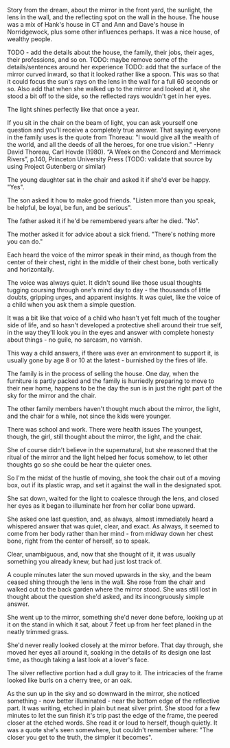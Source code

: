 Story from the dream, about the mirror in the front yard, the sunlight, the lens in the wall, and the reflecting spot on the wall in the house.
The house was a mix of Hank's house in CT and Ann and Dave's house in Norridgewock, plus some other influences perhaps.
It was a nice house, of wealthy people.

TODO - add the details about the house, the family, their jobs, their ages, their professions, and so on.
TODO: maybe remove some of the details/sentences around her experience
TODO: add that the surface of the mirror curved inward, so that it looked rather like a spoon.
This was so that it could focus the sun's rays on the lens in the wall for a full 60 seconds or so.
Also add that when she walked up to the mirror and looked at it, she stood a bit off to the side, so the reflected rays wouldn't get in her eyes.

The light shines perfectly like that once a year.

If you sit in the chair on the beam of light, you can ask yourself one question and you'll receive a completely true answer.
That saying everyone in the family uses is the quote from Thoreau: "I would give all the wealth of the world, and all the deeds of all the heroes, for one true vision." -Henry David Thoreau, Carl Hovde (1980). “A Week on the Concord and Merrimack Rivers”, p.140, Princeton University Press (TODO: validate that source by using Project Gutenberg or similar)

The young daughter sat in the chair and asked it if she'd ever be happy. "Yes".

The son asked it how to make good friends. "Listen more than you speak, be helpful, be loyal, be fun, and be serious".

The father asked it if he'd be remembered years after he died. "No".

The mother asked it for advice about a sick friend. "There's nothing more you can do."

Each heard the voice of the mirror speak in their mind, as though from the center of their chest, right in the middle of their chest bone, both vertically and horizontally.

The voice was always quiet.
It didn't sound like those usual thoughts tugging coursing through one's mind day to day - the thousands of little doubts, gripping urges, and apparent insights.
It was quiet, like the voice of a child when you ask them a simple question.

It was a bit like that voice of a child who hasn't yet felt much of the tougher side of life, and so hasn't developed a protective shell around their true self, in the way they'll look you in the eyes and answer with complete honesty about things - no guile, no sarcasm, no varnish.

This way a child answers, if there was ever an environment to support it, is usually gone by age 8 or 10 at the latest - burnished by the fires of life.

The family is in the process of selling the house.
One day, when the furniture is partly packed and the family is hurriedly preparing to move to their new home, happens to be the day the sun is in just the right part of the sky for the mirror and the chair.

The other family members haven't thought much about the mirror, the light, and the chair for a while, not since the kids were younger.

There was school and work. There were health issues
The youngest, though, the girl, still thought about the mirror, the light, and the chair.

She of course didn't believe in the supernatural, but she reasoned that the ritual of the mirror and the light helped her focus somehow, to let other thoughts go so she could be hear the quieter ones.

So I'm the midst of the hustle of moving, she took the chair out of a moving box, out if its plastic wrap, and set it against the wall in the designated spot.

She sat down, waited for the light to coalesce through the lens, and closed her eyes as it began to illuminate her from her collar bone upward.

She asked one last question, and, as always, almost immediately heard a whispered answer that was quiet, clear, and exact.
As always, it seemed to come from her body rather than her mind - from midway down her chest bone, right from the center of herself, so to speak.

Clear, unambiguous, and, now that she thought of it, it was usually something you already knew, but had just lost track of.

A couple minutes later the sun moved upwards in the sky, and the beam ceased shing through the lens in the wall.
She rose from the chair and walked out to the back garden where the mirror stood.
She was still lost in thought about the question she'd asked, and its incongruously simple answer.

She went up to the mirror, something she'd never done before, looking up at it on the stand in which it sat, about 7 feet up from her feet planed in the neatly trimmed grass.

She'd never really looked closely at the mirror before.
That day through, she moved her eyes all around it, soaking in the details of its design one last time, as though taking a last look at a lover's face.

The silver reflective portion had a dull gray to it. The intricacies of the frame looked like burls on a cherry tree, or an oak.

As the sun up in the sky and so downward in the mirror, she noticed something - now better illuminated - near the bottom edge of the reflective part.
It was writing, etched in plain but neat silver print.
She stood for a few minutes to let the sun finish it's trip past the edge of the frame, the peered closer at the etched words.
She read it or loud to herself, though quietly.
It was a quote she's seen somewhere, but couldn't remember where: "The closer you get to the truth, the simpler it becomes". 
